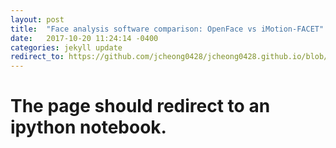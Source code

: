 ```yaml
---
layout: post
title:  "Face analysis software comparison: OpenFace vs iMotion-FACET"
date:   2017-10-20 11:24:14 -0400
categories: jekyll update
redirect_to: https://github.com/jcheong0428/jcheong0428.github.io/blob/master/Notebooks/FEX_software_comparison.ipynb
---
```


# The page should redirect to an ipython notebook. 